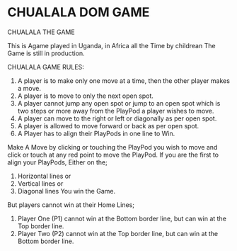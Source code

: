 # CHUALALA DOM GAME
CHUALALA THE GAME

This is Agame played in Uganda, in Africa all the Time by childrean 
The Game is still in production.

CHUALALA GAME RULES:
  1.	A player is to make only one move at a time, then the other player makes a move.
  2.	A player is to move to only the next open spot.
  3.	A player cannot jump any open spot or jump to an open spot which is two steps or more away from the PlayPod a player wishes to move.
  4.	A player can move to the right or left or diagonally as per open spot.
  5.	A player is allowed to move forward or back as per open spot.
  6.	A Player has to align their PlayPods in one line to Win.

Make A Move by clicking or touching the PlayPod you wish to move and click or touch at any red point to move the PlayPod. If you are the first to align your PlayPods, Either on the;
  1.	Horizontal lines or
  2.	Vertical lines or
  3.	Diagonal lines 
You win the Game.

But players cannot win at their Home Lines;
  1.	Player One (P1) cannot win at the Bottom border line, but can win at the Top border line.
  2.	Player Two (P2) cannot win at the Top border line, but can win at the Bottom border line.
